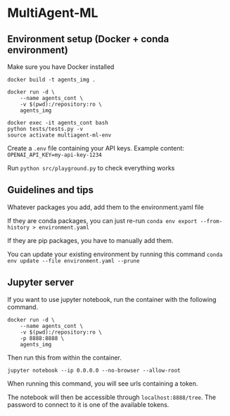 # MultiAgent-ML

## Environment setup (Docker + conda environment)
Make sure you have Docker installed

```
docker build -t agents_img .
```

```
docker run -d \
    --name agents_cont \
    -v $(pwd):/repository:ro \
    agents_img
```


```
docker exec -it agents_cont bash
python tests/tests.py -v
source activate multiagent-ml-env
```

Create a `.env` file containing your API keys. Example content: `OPENAI_API_KEY=my-api-key-1234`

Run `python src/playground.py` to check everything works

## Guidelines and tips

Whatever packages you add, add them to the environment.yaml file

If they are conda packages, you can just re-run
`conda env export --from-history > environment.yaml`

If they are pip packages, you have to manually add them.

You can update your existing environment by running this command
`conda env update --file environment.yaml --prune`

## Jupyter server
If you want to use jupyter notebook, run the container with the following command.

```
docker run -d \
    --name agents_cont \
    -v $(pwd):/repository:ro \
    -p 8888:8888 \
    agents_img
```

Then run this from within the container.

`jupyter notebook --ip 0.0.0.0 --no-browser --allow-root`

When running this command, you will see urls containing a token.

The notebook will then be accessible through `localhost:8888/tree`. The password to connect to it is one of the available tokens.